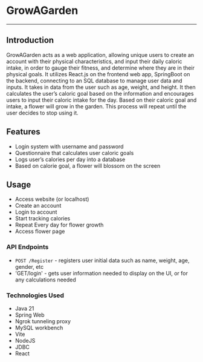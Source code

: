 # GrowAGarden

---
## Introduction
GrowAGarden acts as a web application, allowing unique users to create an account with their physical characteristics, and input their daily caloric intake, in order to gauge their fitness, and determine where they are in their physical goals. 
It utilizes React.js on the frontend web app, SpringBoot on the backend, connecting to an SQL database to manage user data and inputs. It takes in data from the user such as age, weight, and height. 
It then calculates the user’s caloric goal based on the information and encourages users to input their caloric intake for the day. 
Based on their caloric goal and intake, a flower will grow in the garden. This process will repeat until the user decides to stop using it. 

## Features 
- Login system with username and password 
- Questionnaire that calculates user caloric goals
- Logs user’s calories per day into a database
- Based on calorie goal, a flower will blossom on the screen

## Usage
- Access website (or localhost)
- Create an account
- Login to account
- Start tracking calories
- Repeat Every day for flower growth
- Access flower page

### API Endpoints
- `POST /Register` - registers user initial data such as name, weight, age, gender, etc
- 'GET/login' - gets user information needed to display on the UI, or for any calculations needed

### Technologies Used
- Java 21
- Spring Web
- Ngrok tunneling proxy
- MySQL workbench
- Vite
- NodeJS
- JDBC
- React
